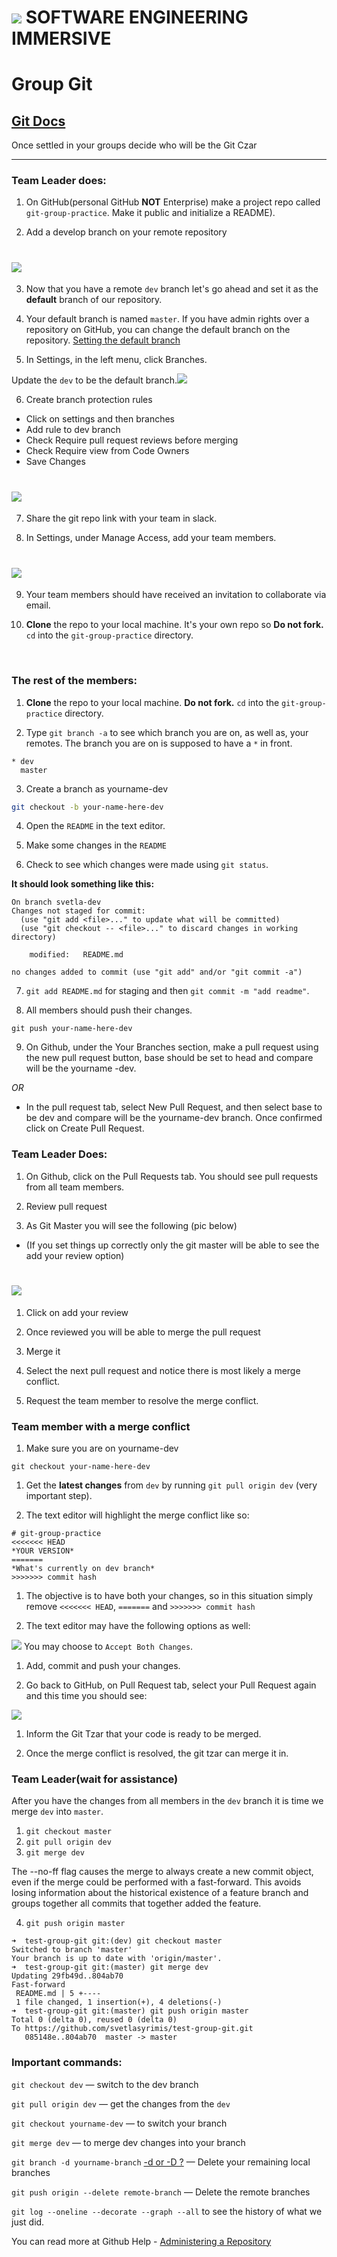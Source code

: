 # ![](https://ga-dash.s3.amazonaws.com/production/assets/logo-9f88ae6c9c3871690e33280fcf557f33.png)  SOFTWARE ENGINEERING IMMERSIVE



# Group Git

## [Git Docs](https://www.git-scm.com/docs)

Once settled in your groups decide who will be the Git Czar
*********
### Team Leader does:

1. On GitHub(personal GitHub **NOT** Enterprise) make a project repo called `git-group-practice`. Make it public and initialize a README).
     
2. Add a develop branch on your remote repository 
# ![](assets/add_branch.png)

3. Now that you have a remote `dev` branch let's go ahead and set it as the **default** branch of our repository. 

4. Your default branch is named `master`. If you have admin rights over a repository on GitHub, you can change the default branch on the repository. [Setting the default branch](https://help.github.com/en/github/administering-a-repository/setting-the-default-branch)

5. In Settings, in the left menu, click Branches.

Update the `dev` to be the default branch.![](assets/dev-default.png)

6. Create branch protection rules  
- Click on settings and then branches
- Add rule to dev branch    
- Check Require pull request reviews before merging
- Check Require view from Code Owners   
- Save Changes   

# ![](assets/add_rules.png)

7. Share the git repo link with your team in slack.

8. In Settings, under Manage Access, add your team members.

 # ![](assets/add_collaborator1.png)

9. Your team members should have received an invitation to collaborate via email.

10. **Clone** the repo to your local machine. It's your own repo so **Do not fork.** `cd` into the `git-group-practice` directory.
 
 

<!-- ![](screenshot-dev.png) -->

<br>

### The rest of the members:

1. **Clone** the repo to your local machine. **Do not fork.** `cd` into the `git-group-practice` directory.

2. Type `git branch -a` to see which branch you are on, as well as, your remotes. The branch you are on is supposed to have a `*` in front.

```
* dev
  master
```

3. Create a branch as yourname-dev 
```bash 
git checkout -b your-name-here-dev
``` 

4. Open the `README` in the text editor.

5. Make some changes in the `README`


6. Check to see which changes were made using `git status`. 


**It should look something like this:**

```
On branch svetla-dev
Changes not staged for commit:
  (use "git add <file>..." to update what will be committed)
  (use "git checkout -- <file>..." to discard changes in working directory)

	modified:   README.md

no changes added to commit (use "git add" and/or "git commit -a")
```

7. `git add README.md` for staging and then `git commit -m "add readme"`.

8. All members should push their changes.

  `git push your-name-here-dev`

9. On Github, under the Your Branches section, make a pull request using the new pull request button, base should be set to head and compare will be the yourname -dev. 

*OR*

- In the pull request tab, select New Pull Request, and then select base to be dev and compare will be the yourname-dev branch. Once confirmed click on Create Pull Request.


### Team Leader Does:
1. On Github, click on the Pull Requests tab. You should see pull requests from all team members.

1. Review pull request
1. As Git Master you will see the following (pic below)
- (If you set things up correctly only the git master will be able to see the add your review option)

# ![](assets/review_merge3.png)
1. Click on add your review
1. Once reviewed you will be able to merge the pull request

1. Merge it 

1. Select the next pull request and notice there is most likely a merge conflict. 

1. Request the team member to resolve the merge conflict.


### Team member with a merge conflict

1. Make sure you are on yourname-dev

`git checkout your-name-here-dev`

1. Get the **latest changes** from `dev` by running `git pull origin dev` (very important step).

1. The text editor will highlight the merge conflict like so:

```
# git-group-practice
<<<<<<< HEAD
*YOUR VERSION*
=======
*What's currently on dev branch*
>>>>>>> commit hash
```

1. The objective is to have both your changes, so in this situation simply remove `<<<<<<< HEAD`, `=======` and `>>>>>>> commit hash`

1. The text editor may have the following options as well:

![](assets/vs-code.png)
   You may choose to `Accept Both Changes`.

1. Add, commit and push your changes. 

1. Go back to GitHub, on Pull Request tab, select your Pull Request again and this time you should see: 

![](assets/success.png)

1. Inform the Git Tzar that your code is ready to be merged.


1. Once the merge conflict is resolved, the git tzar can merge it in.


### Team Leader(wait for assistance)

After you have the changes from all members in the `dev` branch it is time we merge `dev` into `master`. 


1. `git checkout master`
2. `git pull origin dev`
3. `git merge dev`

The --no-ff flag causes the merge to always create a new commit object, even if the merge could be performed with a fast-forward. This avoids losing information about the historical existence of a feature branch and groups together all commits that together added the feature.

[](https://nvie.com/posts/a-successful-git-branching-model/)

4. `git push origin master`

```
➜  test-group-git git:(dev) git checkout master
Switched to branch 'master'
Your branch is up to date with 'origin/master'.
➜  test-group-git git:(master) git merge dev
Updating 29fb49d..804ab70
Fast-forward
 README.md | 5 +----
 1 file changed, 1 insertion(+), 4 deletions(-)
➜  test-group-git git:(master) git push origin master
Total 0 (delta 0), reused 0 (delta 0)
To https://github.com/svetlasyrimis/test-group-git.git
   085148e..804ab70  master -> master
```


### Important commands:
 `git checkout dev` — switch to the dev branch

 `git pull origin dev` — get the changes from the `dev` 

 `git checkout yourname-dev` — to switch your branch

 `git merge dev` — to merge dev changes into your branch 

 `git branch -d yourname-branch` [-d or -D ?](https://koukia.ca/delete-a-local-and-a-remote-git-branch-61df0b10d323) — Delete your remaining local branches
 
 `git push origin --delete remote-branch` — Delete the remote branches

 `git log --oneline --decorate --graph --all` to see the history of what we just did. 


You can read more at Github Help - [Administering a Repository](https://help.github.com/en/github/administering-a-repository)


 

